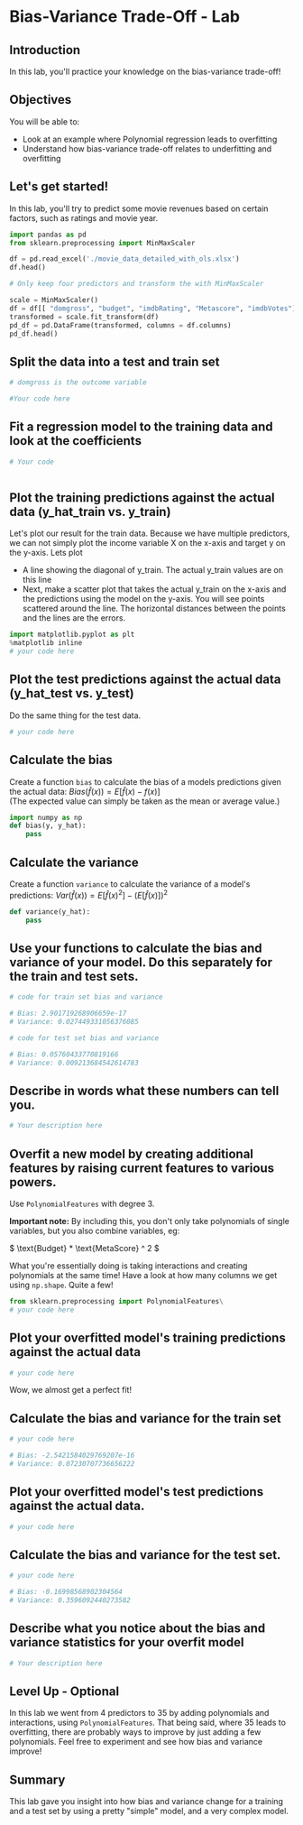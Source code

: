 
# Bias-Variance Trade-Off - Lab

## Introduction

In this lab, you'll practice your knowledge on the bias-variance trade-off!

## Objectives

You will be able to: 
- Look at an example where Polynomial regression leads to overfitting
- Understand how bias-variance trade-off relates to underfitting and overfitting

## Let's get started!

In this lab, you'll try to predict some movie revenues based on certain factors, such as ratings and movie year.


```python
import pandas as pd
from sklearn.preprocessing import MinMaxScaler

df = pd.read_excel('./movie_data_detailed_with_ols.xlsx')
df.head()
```


```python
# Only keep four predictors and transform the with MinMaxScaler

scale = MinMaxScaler()
df = df[[ "domgross", "budget", "imdbRating", "Metascore", "imdbVotes"]]
transformed = scale.fit_transform(df)
pd_df = pd.DataFrame(transformed, columns = df.columns)
pd_df.head()
```

## Split the data into a test and train set


```python
# domgross is the outcome variable
```


```python
#Your code here
```

## Fit a regression model to the training data and look at the coefficients


```python
# Your code 
```


```python

```

## Plot the training predictions against the actual data (y_hat_train vs. y_train)

Let's plot our result for the train data. Because we have multiple predictors, we can not simply plot the income variable X on the x-axis and target y on the y-axis. Lets plot 
- A line showing the diagonal of y_train. The actual y_train values are on this line
- Next, make a scatter plot that takes the actual y_train on the x-axis and the predictions using the model on the y-axis. You will see points scattered around the line. The horizontal distances between the points and the lines are the errors.


```python
import matplotlib.pyplot as plt
%matplotlib inline
# your code here
```

## Plot the test predictions against the actual data (y_hat_test vs. y_test)

Do the same thing for the test data.


```python
# your code here
```

## Calculate the bias
Create a function `bias` to calculate the bias of a models predictions given the actual data: $Bias(\hat{f}(x)) = E[\hat{f}(x)-f(x)]$   
(The expected value can simply be taken as the mean or average value.)  



```python
import numpy as np
def bias(y, y_hat):
    pass
```

## Calculate the variance
Create a function `variance` to calculate the variance of a model's predictions: $Var(\hat{f}(x)) = E[\hat{f}(x)^2] - \big(E[\hat{f}(x)]\big)^2$


```python
def variance(y_hat):
    pass
```

## Use your functions to calculate the bias and variance of your model. Do this separately for the train and test sets.


```python
# code for train set bias and variance

# Bias: 2.901719268906659e-17 
# Variance: 0.027449331056376085
```


```python
# code for test set bias and variance

# Bias: 0.05760433770819166 
# Variance: 0.009213684542614783
```

## Describe in words what these numbers can tell you.


```python
# Your description here
```

## Overfit a new model by creating additional features by raising current features to various powers.

Use `PolynomialFeatures` with degree 3. 

**Important note:** By including this, you don't only take polynomials of single variables, but you also combine variables, eg:

$ \text{Budget} * \text{MetaScore} ^ 2 $

What you're essentially doing is taking interactions and creating polynomials at the same time! Have a look at how many columns we get using `np.shape`. Quite a few!



```python
from sklearn.preprocessing import PolynomialFeatures\
# your code here
```

## Plot your overfitted model's training predictions against the actual data


```python
# your code here
```

Wow, we almost get a perfect fit!

## Calculate the bias and variance for the train set


```python
# your code here

# Bias: -2.5421584029769207e-16 
# Variance: 0.07230707736656222
```

## Plot your overfitted model's test predictions against the actual data.


```python
# your code here
```

##  Calculate the bias and variance for the test set.


```python
# your code here

# Bias: -0.16998568902304564 
# Variance: 0.3596092440273582
```

## Describe what you notice about the bias and variance statistics for your overfit model


```python
# Your description here
```

## Level Up - Optional

In this lab we went from 4 predictors to 35 by adding polynomials and interactions, using `PolynomialFeatures`. That being said, where 35 leads to overfitting, there are probably ways to improve by just adding a few polynomials. Feel free to experiment and see how bias and variance improve!

## Summary

This lab gave you insight into how bias and variance change for a training and a test set by using a pretty "simple" model, and a very complex model. 
